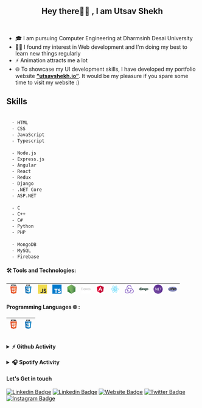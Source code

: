 ﻿<!-- ------------------------------------------------------------------------------------------------------------ -->


<h2  align="center"> Hey there👋🏻 , I am Utsav Shekh    </h2><br/>

<!-- ------------------------------------------------------------------------------------------------------------ -->

- 🎓 I am pursuing Computer Engineering at Dharmsinh Desai University
- 👨‍💻 I found my interest in Web development and I'm doing my best to learn new things regularly
- ⚡ Animation attracts me a lot
- 🌐 To showcase my UI development skills, I have developed my portfolio website **<a href="https://shekhutsav1962001.github.io/portfolio/index.html">“utsavshekh.io”</a>**. It would be my pleasure if you spare some time to visit my website :)


<!-- ------------------------------------------------------------------------------------------------------------ -->

## Skills

```

  - HTML
  - CSS
  - JavaScript
  - Typescript

  - Node.js
  - Express.js
  - Angular
  - React
  - Redux
  - Django
  - .NET Core
  - ASP.NET

  - C
  - C++
  - C#
  - Python
  - PHP

  - MongoDB
  - MySQL
  - Firebase

```



<!-- ------------------------------------------------------------------------------------------------------------ -->

<h4>🛠️ Tools and Technologies:</h4>


| <img src="https://raw.githubusercontent.com/github/explore/80688e429a7d4ef2fca1e82350fe8e3517d3494d/topics/html/html.png" alt="html logo" width="24"> | <img src="https://raw.githubusercontent.com/github/explore/80688e429a7d4ef2fca1e82350fe8e3517d3494d/topics/css/css.png" alt="css logo" width="24"> |  <img src="https://raw.githubusercontent.com/github/explore/80688e429a7d4ef2fca1e82350fe8e3517d3494d/topics/javascript/javascript.png" alt="js logo" width="24"> | <img src="https://raw.githubusercontent.com/github/explore/80688e429a7d4ef2fca1e82350fe8e3517d3494d/topics/typescript/typescript.png" alt="ts logo" width="24"> | <img src="https://raw.githubusercontent.com/github/explore/80688e429a7d4ef2fca1e82350fe8e3517d3494d/topics/nodejs/nodejs.png" alt="node logo"   width="24"> | <img src="https://raw.githubusercontent.com/github/explore/80688e429a7d4ef2fca1e82350fe8e3517d3494d/topics/express/express.png" alt="express logo" width="24"> | <img src="https://raw.githubusercontent.com/github/explore/80688e429a7d4ef2fca1e82350fe8e3517d3494d/topics/angular/angular.png" alt="angular logo" width="24"> | <img src="https://raw.githubusercontent.com/github/explore/80688e429a7d4ef2fca1e82350fe8e3517d3494d/topics/react/react.png" alt="react logo" width="24"> | <img src="https://raw.githubusercontent.com/github/explore/80688e429a7d4ef2fca1e82350fe8e3517d3494d/topics/redux/redux.png" alt="redux logo" width="24"> | <img src="https://raw.githubusercontent.com/github/explore/80688e429a7d4ef2fca1e82350fe8e3517d3494d/topics/django/django.png" alt="django logo" width="24"> | <img src="https://raw.githubusercontent.com/github/explore/93d8a67084f94b2a444e510199a6e7622e5b09a3/topics/dotnet/dotnet.png" alt="dotnet logo" width="24"> | <img src="https://raw.githubusercontent.com/github/explore/ccc16358ac4530c6a69b1b80c7223cd2744dea83/topics/php/php.png" alt="dotnet logo" width="24"> |
|---|---|---|---|---|---|---|---|---|---|---|---|


<h4>Programming Languages 🌐 :</h4>

| <img src="https://raw.githubusercontent.com/github/explore/80688e429a7d4ef2fca1e82350fe8e3517d3494d/topics/html/html.png" alt="html logo" width="24"> | <img src="https://raw.githubusercontent.com/github/explore/80688e429a7d4ef2fca1e82350fe8e3517d3494d/topics/css/css.png" alt="css logo" width="24"> | 
|---|---|
<!-- ------------------------------------------------------------------------------------------------------------ -->
<br/>

<details>	
  <summary><b>⚡ Github Activity</b></summary>
  <br />
<a  href="https://github.com/shekhutsav1962001">
<img  height="180em"  src="https://github-readme-stats.vercel.app/api?username=shekhutsav1962001&show_icons=true"  />
  
<img  height="180em"  src="https://github-readme-stats.vercel.app/api/top-langs/?username=shekhutsav1962001&layout=compact"  />

</a>
</details>

<!-- ------------------------------------------------------------------------------------------------------------ -->
<br/>

<details>	
  <summary><b>🎧 Spotify Activity</b></summary>
  
  <br/>


  **`Utsav is Now Listening To :- `**  
  
  >![](https://spotify-currently-listening.herokuapp.com/getimage) 


</details>

<!-- ------------------------------------------------------------------------------------------------------------ -->
<h4>Let's Get in touch</h4>
<p>

[![Linkedin Badge](https://img.shields.io/badge/-Gmail-3b5998?style=flat-square&logo=Gmail&logoColor=white)](mailto:shekhutsav1962001@gmail.com) [![Linkedin Badge](https://img.shields.io/badge/-LinkedIn-0e76a8?style=flat-square&logo=Linkedin&logoColor=white)](https://www.linkedin.com/in/utsavshekh/) [![Website Badge](https://img.shields.io/badge/Website-3b5998?style=flat-square&logo=google-chrome&logoColor=white)](https://shekhutsav1962001.github.io/portfolio) [![Twitter Badge](https://img.shields.io/badge/-Twitter-00acee?style=flat-square&logo=Twitter&logoColor=white)](https://twitter.com/utsav1519) [![Instagram Badge](https://img.shields.io/badge/-Instagram-e4405f?style=flat-square&logo=Instagram&logoColor=white)](https://instagram.com/_._utsav)

</p>

